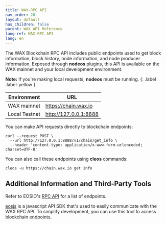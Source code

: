 ```yaml
---
title: WAX-RPC API
nav_order: 20
layout: default
has_children: false
parent: WAX API Reference
lang-ref: WAX-RPC API
lang: en
---
```


The WAX Blockchain RPC API includes public endpoints used to get block information, block history, node information, and node producer information. Exposed through **nodeos** plugins, this API is available on the WAX mainnet and your local development environment. 

<strong>Note:</strong> If you're making local requests, <strong>nodeos</strong> must be running.
{: .label .label-yellow }


| Environment | URL |
| --- | ----------- |
| WAX mainnet | https://chain.wax.io |
| Local Testnet | http://127.0.0.1:8888 |

You can make API requests directly to blockchain endpoints:

```
curl --request POST \
  --url http://127.0.0.1:8888/v1/chain/get_info \
  --header 'content-type: application/x-www-form-urlencoded; charset=UTF-8'
```

You can also call these endpoints using **cleos** commands:

```
cleos -u https://chain.wax.io get info
```

## Additional Information and Third-Party Tools

Refer to EOSIO's <a href="https://developers.eos.io/manuals/eos/v2.0/nodeos/plugins/chain_api_plugin/api-reference/index" target="_blank">RPC API</a> for a list of endpoints.

<a href="https://github.com/EOSIO/eosjs" target="_blank">eosjs</a> is a javascript API SDK that's used to easily communicate with the WAX RPC API. To simplify development, you can use this tool to access blockchain endpoints.
